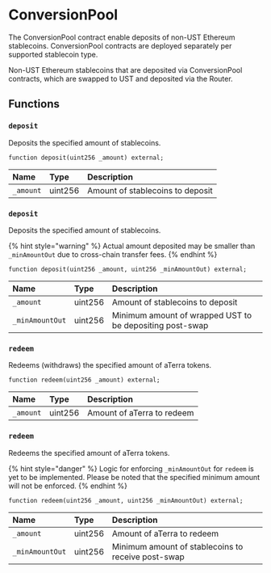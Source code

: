 # ConversionPool

The ConversionPool contract enable deposits of non-UST Ethereum stablecoins. ConversionPool contracts are deployed separately per supported stablecoin type.

Non-UST Ethereum stablecoins that are deposited via ConversionPool contracts, which are swapped to UST and deposited via the Router.

## Functions

### `deposit`

Deposits the specified amount of stablecoins.

```text
function deposit(uint256 _amount) external; 
```

| Name | Type | Description |
| :--- | :--- | :--- |
| `_amount` | uint256 | Amount of stablecoins to deposit |

### `deposit`

Deposits the specified amount of stablecoins. 

{% hint style="warning" %}
Actual amount deposited may be smaller than `_minAmountOut` due to cross-chain transfer fees.
{% endhint %}

```text
function deposit(uint256 _amount, uint256 _minAmountOut) external; 
```

| Name | Type | Description |
| :--- | :--- | :--- |
| `_amount` | uint256 | Amount of stablecoins to deposit |
| `_minAmountOut` | uint256 | Minimum amount of wrapped UST to be depositing post-swap |

### `redeem`

Redeems \(withdraws\) the specified amount of aTerra tokens.

```text
function redeem(uint256 _amount) external; 
```

| Name | Type | Description |
| :--- | :--- | :--- |
| `_amount` | uint256 | Amount of aTerra to redeem |

### `redeem`

Redeems the specified amount of aTerra tokens.

{% hint style="danger" %}
Logic for enforcing `_minAmountOut` for `redeem` is yet to be implemented. Please be noted that the specified minimum amount will not be enforced.
{% endhint %}

```text
function redeem(uint256 _amount, uint256 _minAmountOut) external; 
```

| Name | Type | Description |
| :--- | :--- | :--- |
| `_amount` | uint256 | Amount of aTerra to redeem |
| `_minAmountOut` | uint256 | Minimum amount of stablecoins to receive post-swap |

